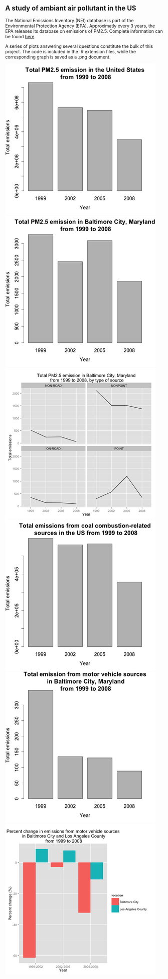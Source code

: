 ## A study of ambiant air pollutant in the US

The National Emissions Inventory (NEI) database is part of the Environmental Protection Agency (EPA). Approximatly every 3 years, the EPA releases its database on emissions of PM2.5. Complete information can be found 
<a href="http://www.epa.gov/ttn/chief/eiinformation.html" target="_blank">here</a>. 

A series of plots answering several questions constitute the bulk of this project. The code is included in the .R extension files, while the corresponding graph is saved as a .png document.



![Alt text](plot1.png)
![Alt text](plot2.png)
![Alt text](plot3.png)
![Alt text](plot4.png)
![Alt text](plot5.png)
![Alt text](plot6.png)



